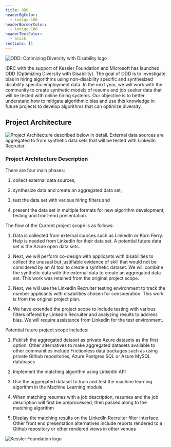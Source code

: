 ```yaml
---
title: ODD
headerBgColor:
  - indigo-100
headerBorderColor:
  - indigo-100
headerTextColor:
  - black
sections: []
---
```

![ODD: Optimizing Diversity with Disability logo](/media/odd-no-text.gif)

IDRC with the support of Kessler Foundation and Microsoft has launched ODD (Optimizing Diversity with Disability). The goal of ODD is to investigate bias in hiring algorithms using non-disability specific and synthesized disability specific employment data. In the next year, we will work with the community to create synthetic models of resume and job seeker data that will be tested with online hiring systems. Our objective is to better understand how to mitigate algorithmic bias and use this knowledge in future projects to develop algorithms that can optimize diversity.

## Project Architecture

![Project Architecture described below in detail. External data sources are aggregated to from synthetic data sets that will be tested with LinkedIn Recruiter.](/media/architecture.png)

<!--StartFragment-->

### Project Architecture Description 

There are four main phases:

1) collect external data sources, 

2) synthesize data and create an aggregated data set, 

3) test the data set with various hiring filters and 

4) present the data set in multiple formats for new algorithm development, testing and front-end presentation.

The flow of the Current project scope is as follows:

1) Data is collected from external sources such as LinkedIn or Korn Ferry. Help is needed from LinkedIn for their data set. A potential future data set is the Azure open data sets.

2) Next, we will perform co-design with applicants with disabilities to collect the unusual but justifiable evidence of skill that would not be considered by an AI tool to create a synthetic dataset. We will combine the synthetic data with the external data to create an aggregated data set. This work was retained from the original project scope.

3) Next, we will use the LinkedIn Recruiter testing environment to track the number applicants with disabilities chosen for consideration. This work is from the original project plan.

4) We have extended the project scope to include testing with various filters offered by LinkedIn Recruiter and analyzing results to address bias. We will require assistance from LinkedIn for the test environment.

Potential future project scope includes:

1) Publish the aggregated dataset as private Azure datasets as the first option. Other alternatives to make aggregated datasets available to other communities include Frictionless data packages such as using private Github repositories, Azure Postgres SQL or Azure MySQL databases

2) Implement the matching algorithm using LinkedIn API

3) Use the aggregated dataset to train and test the machine learning algorithm in the Machine Learning module

4) When matching resumes with a job description, resumes and the job description will first be preprocessed, then passed along to the matching algorithm

5) Display the matching results on the LinkedIn Recruiter filter interface. Other front end presentation alternatives include reports rendered to a Github repository or other rendered views in other venues

<!--EndFragment-->

![Kessler Foundation logo](/media/kessler-foundation-small.gif)